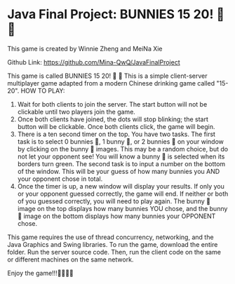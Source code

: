 # Java Final Project: BUNNIES 15 20! 🐰 🥕

This game is created by Winnie Zheng and MeiNa Xie

Github Link: https://github.com/Mina-QwQ/JavaFinalProject

This game is called BUNNIES 15 20! 🐰 🥕 This is a simple client-server multiplayer game adapted from a modern Chinese drinking game called "15-20". 
HOW TO PLAY: 
1.  Wait for both clients to join the server. The start button will not be clickable until two players join the game. 
2.  Once both clients have joined, the dots will stop blinking; the start button will be clickable. Once both clients click, the game will begin.
3.  There is a ten second timer on the top. You have two tasks. The first task is to select 0 bunnies 🐰, 1 bunny 🐰, or 2 bunnies 🐰 on your window by clicking on the bunny 🐰 images. This may be a random choice, but do not let your opponent see! You will know a bunny 🐰  is selected when its borders turn green. The second task is to input a number on the bottom of the window. This will be your guess of how many bunnies you AND your opponent chose in total. 
4.  Once the timer is up, a new window will display your results. If only you or your opponent guessed correctly, the game will end. If neither or both of you guessed correctly, you will need to play again. The bunny 🐰 image on the top displays how many bunnies YOU chose, and the bunny 🐰 image on the bottom displays how many bunnies your OPPONENT chose. 

This game requires the use of thread concurrency, networking, and the Java Graphics and Swing libraries. 
To run the game, download the entire folder. Run the server source code. Then, run the client code on the same or different machines on the same network.

Enjoy the game!!!🐇🐇🐇🐇

